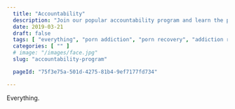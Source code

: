 ```yaml
---
  title: "Accountability"
  description: "Join our popular accountability program and learn the power of commitment."
  date: 2019-03-21
  draft: false
  tags: [ "everything", "porn addiction", "porn recovery", "addiction recovery", "addiction", "awareness", "nofap", "neverfap", "neverfap deluxe" ]
  categories: [ "" ]
  # image: "/images/face.jpg"
  slug: "accountability-program"

  pageId: "75f3e75a-501d-4275-81b4-9ef7177fd734"

---
```


Everything.
